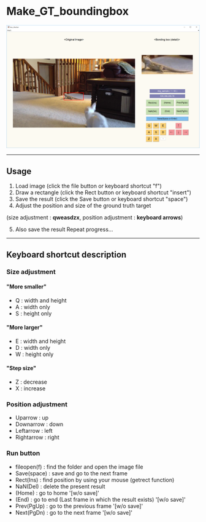 # Make_GT_boundingbox

<img src='./box_checker_capture.png' width='950'>

----------
## Usage

1. Load image (click the file button or keyboard shortcut "f")
2. Draw a rectangle (click the Rect button or keyboard shortcut "insert")
3. Save the result (click the Save button or keyboard shortcut "space")
4. Adjust the position and size of the ground truth target 

(size adjustment : **qweasdzx**, position adjustment : **keyboard arrows**)

5. Also save the result
Repeat progress...

----------
## Keyboard shortcut description

### Size adjustment
#### "More smaller"
* Q : width and height
* A : width only
* S : height only
  
#### "More larger"
* E : width and height
* D : width only
* W : height only
  
#### "Step size"
* Z : decrease
* X : increase
  
### Position adjustment
* Uparrow : up
* Downarrow : down
* Leftarrow : left
* Rightarrow : right
  
### Run button
* fileopen(f) : find the folder and open the image file
* Save(space) : save and go to the next frame
* Rect(Ins) : find position by using your mouse (getrect function)
* NaN(Del) : delete the present result 
* (Home) : go to home '[w/o save]'
* (End) : go to end (Last frame in which the result exists) '[w/o save]'
* Prev(PgUp) : go to the previous frame '[w/o save]'
* Next(PgDn) : go to the next frame '[w/o save]'
